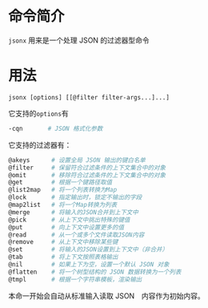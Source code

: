 # 命令简介

`jsonx` 用来是一个处理 JSON 的过滤器型命令
    

# 用法

```
jsonx [options] [[@filter filter-args...]...]
```

它支持的`options`有

```bash
-cqn       # JSON 格式化参数
```

它支持的过滤器有：

```bash
@akeys      # 设置全局 JSON 输出的键白名单
@filter     # 保留符合过滤条件的上下文集合中的对象
@omit       # 移除符合过滤条件的上下文集合中的对象
@get        # 根据一个键路径取值
@list2map   # 将一个列表转换为Map
@lock       # 指定输出时，锁定不输出的字段
@map2list   # 将一个Map转换为列表
@merge      # 将输入的JSON合并到上下文中
@pick       # 从上下文中挑出特殊的键值
@put        # 向上下文中设置更多的值
@read       # 从一个或多个文件读取JSON内容
@remove     # 从上下文中移除某些键
@set        # 将输入的JSON设置到上下文中（非合并）
@tab        # 将上下文按照表格输出
@nil        # 如果上下为空，设置一个默认 JSON 对象
@flatten    # 将一个树型结构的 JSON 数据转换为一个列表
@tmpl       # 根据一个字符串模板，渲染输出
```

本命一开始会自动从标准输入读取 JSON　内容作为初始内容。